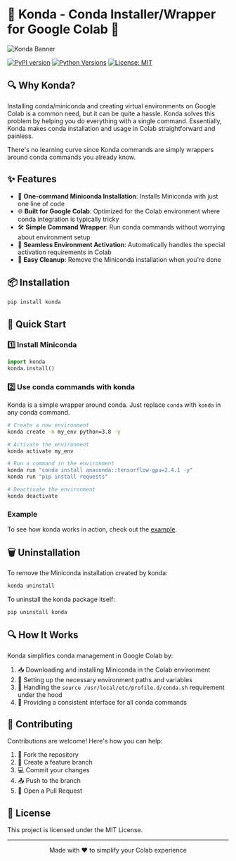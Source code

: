 # 🐍 Konda - Conda Installer/Wrapper for Google Colab 🚀

![Konda Banner](https://raw.githubusercontent.com/yourusername/konda/main/assets/konda-banner.gif)

[![PyPI version](https://badge.fury.io/py/konda.svg)](https://badge.fury.io/py/konda)
[![Python Versions](https://img.shields.io/pypi/pyversions/konda.svg)](https://pypi.org/project/konda/)
[![License: MIT](https://img.shields.io/badge/License-MIT-yellow.svg)](https://opensource.org/licenses/MIT)

## 🔍 Why Konda?

Installing conda/miniconda and creating virtual environments on Google Colab is a common need, but it can be quite a hassle. Konda solves this problem by helping you do everything with a single command. Essentially, Konda makes conda installation and usage in Colab straightforward and painless.

There's no learning curve since Konda commands are simply wrappers around conda commands you already know.

## ✨ Features

- 🔄 **One-command Miniconda Installation**: Installs Miniconda with just one line of code
- 🌐 **Built for Google Colab**: Optimized for the Colab environment where conda integration is typically tricky 
- 🛠️ **Simple Command Wrapper**: Run conda commands without worrying about environment setup
- 🚀 **Seamless Environment Activation**: Automatically handles the special activation requirements in Colab
- 🧹 **Easy Cleanup**: Remove the Miniconda installation when you're done

## 📦 Installation

```bash
pip install konda
```

## 🚀 Quick Start

### 1️⃣ Install Miniconda

```python
import konda
konda.install()
```

### 2️⃣ Use conda commands with konda
Konda is a simple wrapper around conda. Just replace `conda` with `konda` in any conda command.
```bash
# Create a new environment
konda create -n my_env python=3.8 -y

# Activate the environment
konda activate my_env

# Run a command in the environment
konda run "conda install anaconda::tensorflow-gpu=2.4.1 -y"
konda run "pip install requests"

# Deactivate the environment
konda deactivate
```

### Example
To see how konda works in action, check out the [example](https://github.com/tamnguyenvan/konda/blob/main/assets/example.ipynb).

## 🗑️ Uninstallation

To remove the Miniconda installation created by konda:

```bash
konda uninstall
```

To uninstall the konda package itself:

```bash
pip uninstall konda
```

## 🔍 How It Works

Konda simplifies conda management in Google Colab by:

1. 📥 Downloading and installing Miniconda in the Colab environment
2. 🔧 Setting up the necessary environment paths and variables
3. 🔄 Handling the `source /usr/local/etc/profile.d/conda.sh` requirement under the hood
4. 🚀 Providing a consistent interface for all conda commands

## 🤝 Contributing

Contributions are welcome! Here's how you can help:

1. 🍴 Fork the repository
2. 🔧 Create a feature branch
3. 💻 Commit your changes
4. 📤 Push to the branch
5. 🔄 Open a Pull Request

## 📝 License

This project is licensed under the MIT License.

---

<p align="center">Made with ❤️ to simplify your Colab experience</p>